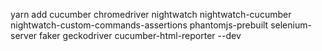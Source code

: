  yarn add cucumber chromedriver nightwatch nightwatch-cucumber nightwatch-custom-commands-assertions phantomjs-prebuilt selenium-server faker geckodriver cucumber-html-reporter --dev



